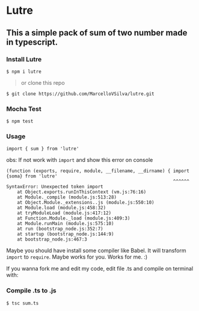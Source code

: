# Lutre 
## This a simple pack of sum of two number made in typescript.

### Install Lutre
```
$ npm i lutre 
```
> or clone this repo
```
$ git clone https://github.com/MarcelloVSilva/lutre.git
```
### Mocha Test
```
$ npm test
```

### Usage
```
import { sum } from 'lutre'
```
obs: If not work with `import` and show this error on console
```
(function (exports, require, module, __filename, __dirname) { import {soma} from 'lutre'
                                                              ^^^^^^
SyntaxError: Unexpected token import
    at Object.exports.runInThisContext (vm.js:76:16)
    at Module._compile (module.js:513:28)
    at Object.Module._extensions..js (module.js:550:10)
    at Module.load (module.js:458:32)
    at tryModuleLoad (module.js:417:12)
    at Function.Module._load (module.js:409:3)
    at Module.runMain (module.js:575:10)
    at run (bootstrap_node.js:352:7)
    at startup (bootstrap_node.js:144:9)
    at bootstrap_node.js:467:3

```
Maybe you should have install some compiler like Babel. It will transform `import` to `require`.
Maybe works for you. Works for me. :)


If you wanna fork me and edit my code, edit file .ts and compile on terminal with:

### Compile .ts to .js
```
$ tsc sum.ts
```

